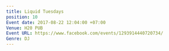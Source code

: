 ```yaml
---
title: Liquid Tuesdays
position: 10
Event date: 2017-08-22 12:04:00 +07:00
Venue: H20 PUB
Event URL: https://www.facebook.com/events/1293914440720734/
Genre: DJ
---
```


